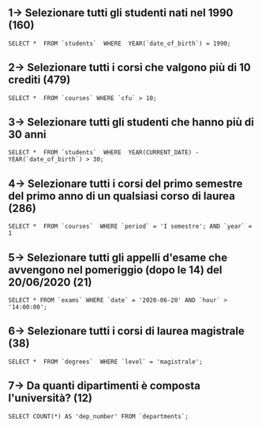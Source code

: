## 1-> Selezionare tutti gli studenti nati nel 1990 (160)
``
SELECT * 
FROM `students` 
WHERE 
YEAR(`date_of_birth`) = 1990;
``

## 2-> Selezionare tutti i corsi che valgono più di 10 crediti (479)
``
SELECT * 
FROM `courses`
WHERE `cfu` > 10;
``

## 3-> Selezionare tutti gli studenti che hanno più di 30 anni
``
SELECT * 
FROM `students` 
WHERE 
YEAR(CURRENT_DATE) - YEAR(`date_of_birth`) > 30;
``

## 4-> Selezionare tutti i corsi del primo semestre del primo anno di un qualsiasi corso di laurea (286)
``
SELECT * 
FROM `courses` 
WHERE `period` = 'I semestre';
AND `year` = 1 
``

## 5-> Selezionare tutti gli appelli d'esame che avvengono nel pomeriggio (dopo le 14) del 20/06/2020 (21)
``
SELECT *
FROM `exams`
WHERE `date` = '2020-06-20' AND `hour` > '14:00:00';
``

## 6-> Selezionare tutti i corsi di laurea magistrale (38)
``
SELECT * 
FROM `degrees` 
WHERE `level` = 'magistrale';
``

## 7-> Da quanti dipartimenti è composta l'università? (12)
``
SELECT COUNT(*) AS 'dep_number' FROM `departments`;
``
